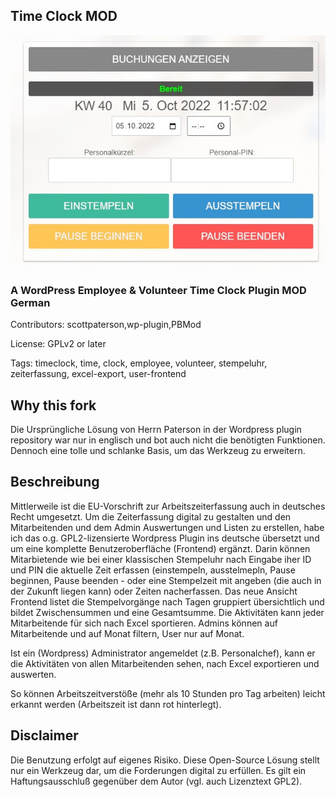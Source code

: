 ## Time Clock MOD

![Stempeluhr](https://github.com/svenbolte/time-clock/blob/main/assets/Screenshot-1.jpg?raw=true)

### A WordPress Employee & Volunteer Time Clock Plugin MOD German

Contributors: scottpaterson,wp-plugin,PBMod

License: GPLv2 or later

Tags: timeclock, time, clock, employee, volunteer, stempeluhr, zeiterfassung, excel-export, user-frontend


## Why this fork

Die Ursprüngliche Lösung von Herrn Paterson in der Wordpress plugin repository war nur in englisch
und bot auch nicht die benötigten Funktionen. Dennoch eine tolle und schlanke Basis, um das Werkzeug zu erweitern.

## Beschreibung

Mittlerweile ist die EU-Vorschrift zur Arbeitszeiterfassung auch in deutsches Recht umgesetzt.
Um die Zeiterfassung digital zu gestalten und den Mitarbeitenden und dem Admin Auswertungen und Listen zu erstellen,
habe ich das o.g. GPL2-lizensierte Wordpress Plugin ins deutsche übersetzt und um eine komplette Benutzeroberfläche
(Frontend) ergänzt. Darin können Mitarbietende wie bei einer klassischen Stempeluhr nach Eingabe iher ID und PIN 
die aktuelle Zeit erfassen (einstempeln, ausstelmepln, Pause beginnen, Pause beenden - 
oder eine Stempelzeit mit angeben (die auch in der Zukunft liegen kann) oder Zeiten nacherfassen.
Das neue Ansicht Frontend listet die Stempelvorgänge nach Tagen gruppiert übersichtlich und bildet Zwischensummen und eine Gesamtsumme.
Die Aktivitäten kann jeder Mitarbeitende für sich nach Excel sportieren.
Admins können auf Mitarbeitende und auf Monat filtern, User nur auf Monat.

Ist ein (Wordpress) Administrator angemeldet (z.B. Personalchef), kann er die Aktivitäten von allen Mitarbeitenden sehen,
nach Excel exportieren und auswerten.

So können Arbeitszeitverstöße (mehr als 10 Stunden pro Tag arbeiten) leicht erkannt werden (Arbeitszeit ist dann rot hinterlegt).


## Disclaimer

Die Benutzung erfolgt auf eigenes Risiko. Diese Open-Source Lösung stellt nur ein Werkzeug dar, um die Forderungen digital zu erfüllen.
Es gilt ein Haftungsausschluß gegenüber dem Autor (vgl. auch Lizenztext GPL2).
